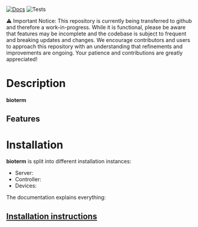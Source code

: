 [![Docs](https://github.com/bioterm/bioterm/actions/workflows/sphinx-github-pages.yml/badge.svg?branch=main)](https://bioterm.github.io/bioterm/)
![Tests](https://github.com/bioterm/bioterm/actions/workflows/tests.yml/badge.svg)

:warning: Important Notice: This repository is currently being transferred to github and therefore a work-in-progress. While it is functional, please be aware that features may be incomplete and the codebase is subject to frequent and breaking updates and changes. We encourage contributors and users to approach this repository with an understanding that refinements and improvements are ongoing. Your patience and contributions are greatly appreciated!

# Description

**bioterm**

## Features

# Installation

**bioterm** is split into different installation instances:

- Server:
- Controller:
- Devices:

The documentation explains everything:

## [Installation instructions](https://bioterm.github.io/bioterm/)
